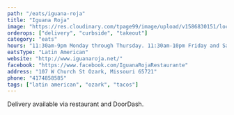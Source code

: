 ```yaml
---
path: "/eats/iguana-roja"
title: "Iguana Roja"
image: "https://res.cloudinary.com/tpage99/image/upload/v1586830151/local417eats/local417eatslogo.png"
orderops: ["delivery", "curbside", "takeout"]
category: "eats"
hours: "11:30am-9pm Monday through Thursday. 11:30am-10pm Friday and Saturday"
eatsType: "Latin American"
website: "http://www.iguanaroja.net/"
facebook: "https://www.facebook.com/IguanaRojaRestaurante"
address: "107 W Church St Ozark, Missouri 65721"
phone: "4174858585"
tags: ["latin american", "ozark", "tacos"]
---
```


Delivery available via restaurant and DoorDash.
